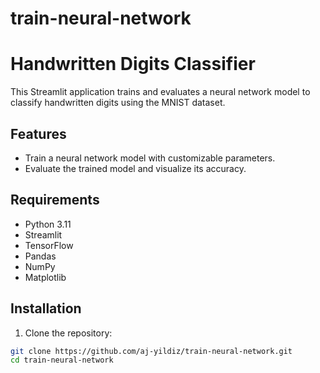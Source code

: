 # train-neural-network

# Handwritten Digits Classifier

This Streamlit application trains and evaluates a neural network model to classify handwritten digits using the MNIST dataset.

## Features

- Train a neural network model with customizable parameters.
- Evaluate the trained model and visualize its accuracy.

## Requirements

- Python 3.11
- Streamlit
- TensorFlow
- Pandas
- NumPy
- Matplotlib

## Installation

1. Clone the repository:

```sh
git clone https://github.com/aj-yildiz/train-neural-network.git
cd train-neural-network
